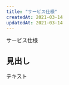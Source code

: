 ```yaml
---
title: "サービス仕様"
createdAt: 2021-03-14
updatedAt: 2021-03-14
---
```


サービス仕様

<!--more-->

## 見出し

テキスト
